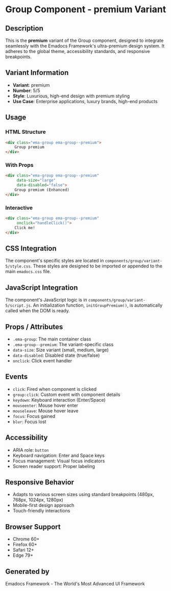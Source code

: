 # Group Component - premium Variant

## Description
This is the **premium** variant of the Group component, designed to integrate seamlessly with the Emadocs Framework's ultra-premium design system. It adheres to the global theme, accessibility standards, and responsive breakpoints.

## Variant Information
- **Variant**: premium
- **Number**: 5/5
- **Style**: Luxurious, high-end design with premium styling
- **Use Case**: Enterprise applications, luxury brands, high-end products

## Usage

### HTML Structure
```html
<div class="ema-group ema-group--premium">
    Group premium
</div>
```

### With Props
```html
<div class="ema-group ema-group--premium" 
     data-size="large" 
     data-disabled="false">
    Group premium (Enhanced)
</div>
```

### Interactive
```html
<div class="ema-group ema-group--premium" 
     onclick="handleClick()">
    Click me!
</div>
```

## CSS Integration
The component's specific styles are located in `components/group/variant-5/style.css`. These styles are designed to be imported or appended to the main `emadocs.css` file.

## JavaScript Integration
The component's JavaScript logic is in `components/group/variant-5/script.js`. An initialization function, `initGroupPremium()`, is automatically called when the DOM is ready.

## Props / Attributes
- `.ema-group`: The main container class
- `.ema-group--premium`: The variant-specific class
- `data-size`: Size variant (small, medium, large)
- `data-disabled`: Disabled state (true/false)
- `onclick`: Click event handler

## Events
- `click`: Fired when component is clicked
- `group:click`: Custom event with component details
- `keydown`: Keyboard interaction (Enter/Space)
- `mouseenter`: Mouse hover enter
- `mouseleave`: Mouse hover leave
- `focus`: Focus gained
- `blur`: Focus lost

## Accessibility
- ARIA role: `button`
- Keyboard navigation: Enter and Space keys
- Focus management: Visual focus indicators
- Screen reader support: Proper labeling

## Responsive Behavior
- Adapts to various screen sizes using standard breakpoints (480px, 768px, 1024px, 1280px)
- Mobile-first design approach
- Touch-friendly interactions

## Browser Support
- Chrome 60+
- Firefox 60+
- Safari 12+
- Edge 79+

## Generated by
Emadocs Framework - The World's Most Advanced UI Framework
